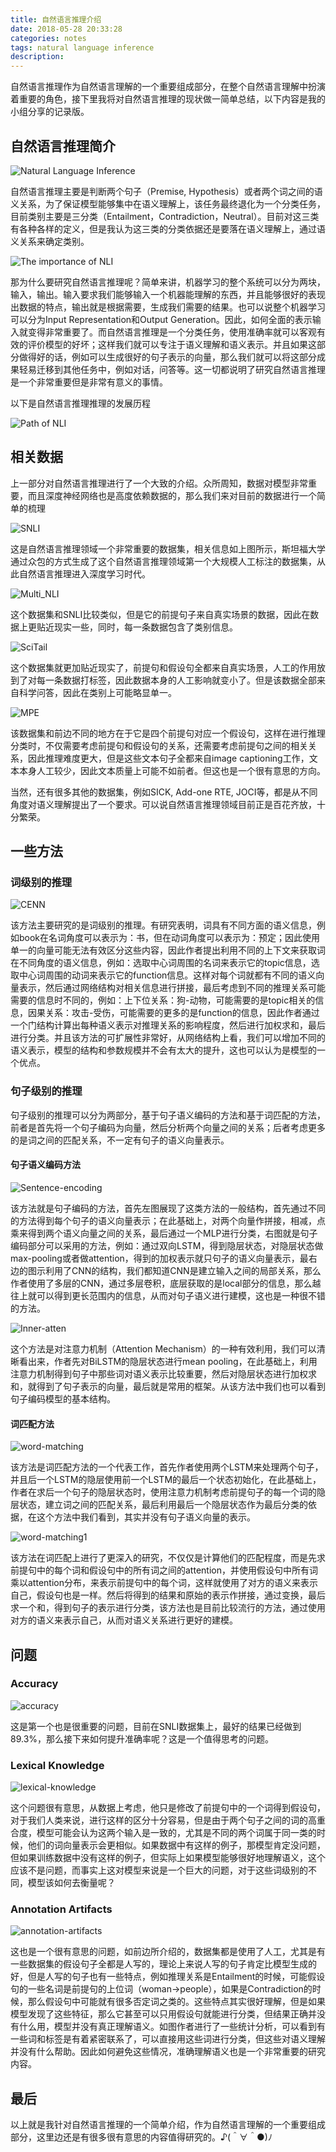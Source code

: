 ```yaml
---
title: 自然语言推理介绍
date: 2018-05-28 20:33:28
categories: notes
tags: natural language inference
description: 
---
```


自然语言推理作为自然语言理解的一个重要组成部分，在整个自然语言理解中扮演着重要的角色，接下里我将对自然语言推理的现状做一简单总结，以下内容是我的小组分享的记录版。

## 自然语言推理简介

![Natural Language Inference](NLI-introduce/2018-05-28-1.PNG)

自然语言推理主要是判断两个句子（Premise, Hypothesis）或者两个词之间的语义关系，为了保证模型能够集中在语义理解上，该任务最终退化为一个分类任务，目前类别主要是三分类（Entailment，Contradiction，Neutral）。目前对这三类有各种各样的定义，但是我认为这三类的分类依据还是要落在语义理解上，通过语义关系来确定类别。

![The importance of NLI](NLI-introduce/2018-05-28-2.PNG)

那为什么要研究自然语言推理呢？简单来讲，机器学习的整个系统可以分为两块，输入，输出。输入要求我们能够输入一个机器能理解的东西，并且能够很好的表现出数据的特点，输出就是根据需要，生成我们需要的结果。也可以说整个机器学习可以分为Input Representation和Output Generation。因此，如何全面的表示输入就变得非常重要了。而自然语言推理是一个分类任务，使用准确率就可以客观有效的评价模型的好坏；这样我们就可以专注于语义理解和语义表示。并且如果这部分做得好的话，例如可以生成很好的句子表示的向量，那么我们就可以将这部分成果轻易迁移到其他任务中，例如对话，问答等。这一切都说明了研究自然语言推理是一个非常重要但是非常有意义的事情。

以下是自然语言推理推理的发展历程

![Path of NLI](NLI-introduce/2018-05-28-3.PNG)

## 相关数据

上一部分对自然语言推理进行了一个大致的介绍。众所周知，数据对模型非常重要，而且深度神经网络也是高度依赖数据的，那么我们来对目前的数据进行一个简单的梳理

![SNLI](NLI-introduce/2018-05-28-4.PNG)

这是自然语言推理领域一个非常重要的数据集，相关信息如上图所示，斯坦福大学通过众包的方式生成了这个自然语言推理领域第一个大规模人工标注的数据集，从此自然语言推理进入深度学习时代。

![Multi_NLI](NLI-introduce/2018-05-28-5.PNG)

这个数据集和SNLI比较类似，但是它的前提句子来自真实场景的数据，因此在数据上更贴近现实一些，同时，每一条数据包含了类别信息。

![SciTail](NLI-introduce/2018-05-28-7.PNG)

这个数据集就更加贴近现实了，前提句和假设句全都来自真实场景，人工的作用放到了对每一条数据打标签，因此数据本身的人工影响就变小了。但是该数据全部来自科学问答，因此在类别上可能略显单一。

![MPE](NLI-introduce/2018-05-28-6.PNG)

该数据集和前边不同的地方在于它是四个前提句对应一个假设句，这样在进行推理分类时，不仅需要考虑前提句和假设句的关系，还需要考虑前提句之间的相关关系，因此推理难度更大，但是这些文本句子全都来自image captioning工作，文本本身人工较少，因此文本质量上可能不如前者。但这也是一个很有意思的方向。

当然，还有很多其他的数据集，例如SICK, Add-one RTE, JOCI等，都是从不同角度对语义理解提出了一个要求。可以说自然语言推理领域目前正是百花齐放，十分繁荣。

## 一些方法

### 词级别的推理

![CENN](NLI-introduce/2018-05-28-8.PNG)

该方法主要研究的是词级别的推理。有研究表明，词具有不同方面的语义信息，例如book在名词角度可以表示为：书，但在动词角度可以表示为：预定；因此使用单一的向量可能无法有效区分这些内容，因此作者提出利用不同的上下文来获取词在不同角度的语义信息，例如：选取中心词周围的名词来表示它的topic信息，选取中心词周围的动词来表示它的function信息。这样对每个词就都有不同的语义向量表示，然后通过网络结构对相关信息进行拼接，最后考虑到不同的推理关系可能需要的信息时不同的，例如：上下位关系：狗-动物，可能需要的是topic相关的信息，因果关系：攻击-受伤，可能需要的更多的是function的信息，因此作者通过一个门结构计算出每种语义表示对推理关系的影响程度，然后进行加权求和，最后进行分类。并且该方法的可扩展性非常好，从网络结构上看，我们可以增加不同的语义表示，模型的结构和参数规模并不会有太大的提升，这也可以认为是模型的一个优点。

### 句子级别的推理

句子级别的推理可以分为两部分，基于句子语义编码的方法和基于词匹配的方法，前者是首先将一个句子编码为向量，然后分析两个向量之间的关系；后者考虑更多的是词之间的匹配关系，不一定有句子的语义向量表示。

#### 句子语义编码方法

![Sentence-encoding](NLI-introduce/2018-05-28-11.PNG)

该方法就是句子编码的方法，首先左图展现了这类方法的一般结构，首先通过不同的方法得到每个句子的语义向量表示；在此基础上，对两个向量作拼接，相减，点乘来得到两个语义向量之间的关系，最后通过一个MLP进行分类，右图就是句子编码部分可以采用的方法，例如：通过双向LSTM，得到隐层状态，对隐层状态做max-pooling或者做attention，得到的加权表示就只句子的语义向量表示，最右边的图示利用了CNN的结构，我们都知道CNN是建立输入之间的局部关系，那么作者使用了多层的CNN，通过多层卷积，底层获取的是local部分的信息，那么越往上就可以得到更长范围内的信息，从而对句子语义进行建模，这也是一种很不错的方法。

![Inner-atten](NLI-introduce/2018-05-28-10.PNG)

这个方法是对注意力机制（Attention Mechanism）的一种有效利用，我们可以清晰看出来，作者先对BiLSTM的隐层状态进行mean pooling，在此基础上，利用注意力机制得到句子中那些词对语义表示比较重要，然后对隐层状态进行加权求和，就得到了句子表示的向量，最后就是常用的框架。从该方法中我们也可以看到句子编码模型的基本结构。

#### 词匹配方法

 ![word-matching](NLI-introduce/2018-05-28-12.PNG)

该方法是词匹配方法的一个代表工作，首先作者使用两个LSTM来处理两个句子，并且后一个LSTM的隐层使用前一个LSTM的最后一个状态初始化，在此基础上，作者在求后一个句子的隐层状态时，使用注意力机制考虑前提句子的每一个词的隐层状态，建立词之间的匹配关系，最后利用最后一个隐层状态作为最后分类的依据，在这个方法中我们看到，其实并没有句子语义向量的表示。

![word-matching1](NLI-introduce/2018-05-28-13.PNG)

该方法在词匹配上进行了更深入的研究，不仅仅是计算他们的匹配程度，而是先求前提句中的每个词和假设句中的所有词之间的attention，并使用假设句中所有词乘以attention分布，来表示前提句中的每个词，这样就使用了对方的语义来表示自己，假设句也是一样。然后将得到的结果和原始的表示作拼接，通过变换，最后求一个和，得到句子的表示进行分类，该方法也是目前比较流行的方法，通过使用对方的语义来表示自己，从而对语义关系进行更好的建模。

## 问题

### Accuracy

![accuracy](NLI-introduce/2018-05-28-14.PNG)

这是第一个也是很重要的问题，目前在SNLI数据集上，最好的结果已经做到89.3%，那么接下来如何提升准确率呢？这是一个值得思考的问题。

### Lexical Knowledge

![lexical-knowledge](NLI-introduce/2018-05-28-15.PNG)

这个问题很有意思，从数据上考虑，他只是修改了前提句中的一个词得到假设句，对于我们人类来说，进行这样的区分十分容易，但是由于两个句子之间的词的高重合度，模型可能会认为这两个输入是一致的，尤其是不同的两个词属于同一类的时候，他们的词向量表示会更相似。如果数据中有这样的例子，那模型肯定没问题，但如果训练数据中没有这样的例子，但实际上如果模型能够很好地理解语义，这个应该不是问题，而事实上这对模型来说是一个巨大的问题，对于这些词级别的不同，模型该如何去衡量呢？

### Annotation Artifacts

![annotation-artifacts](NLI-introduce/2018-05-28-16.PNG)

这也是一个很有意思的问题，如前边所介绍的，数据集都是使用了人工，尤其是有一些数据集的假设句子全都是人写的，理论上来说人写的句子肯定比模型生成的好，但是人写的句子也有一些特点，例如推理关系是Entailment的时候，可能假设句的一些名词是前提句的上位词（woman->people），如果是Contradiction的时候，那么假设句中可能就有很多否定词之类的。这些特点其实很好理解，但是如果模型发现了这些特征，那么它甚至可以只用假设句就能进行分类，但结果正确并没有什么用，模型并没有真正理解语义。如图作者进行了一些统计分析，可以看到有一些词和标签是有着紧密联系了，可以直接用这些词进行分类，但这些对语义理解并没有什么帮助。因此如何避免这些情况，准确理解语义也是一个非常重要的研究内容。

## 最后

以上就是我针对自然语言推理的一个简单介绍，作为自然语言理解的一个重要组成部分，这里边还是有很多很有意思的内容值得研究的。♪(＾∀＾●)ﾉ